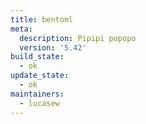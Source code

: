 ```yaml
---
title: bentoml
meta:
  description: Pipipi popopo
  version: '5.42'
build_state:
  - ok
update_state:
  - ok
maintainers:
  - lucasew
---
```

